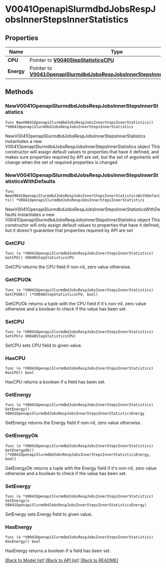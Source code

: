 # V0041OpenapiSlurmdbdJobsRespJobsInnerStepsInnerStatistics

## Properties

Name | Type | Description | Notes
------------ | ------------- | ------------- | -------------
**CPU** | Pointer to [**V0040StepStatisticsCPU**](V0040StepStatisticsCPU.md) |  | [optional] 
**Energy** | Pointer to [**V0041OpenapiSlurmdbdJobsRespJobsInnerStepsInnerStatisticsEnergy**](V0041OpenapiSlurmdbdJobsRespJobsInnerStepsInnerStatisticsEnergy.md) |  | [optional] 

## Methods

### NewV0041OpenapiSlurmdbdJobsRespJobsInnerStepsInnerStatistics

`func NewV0041OpenapiSlurmdbdJobsRespJobsInnerStepsInnerStatistics() *V0041OpenapiSlurmdbdJobsRespJobsInnerStepsInnerStatistics`

NewV0041OpenapiSlurmdbdJobsRespJobsInnerStepsInnerStatistics instantiates a new V0041OpenapiSlurmdbdJobsRespJobsInnerStepsInnerStatistics object
This constructor will assign default values to properties that have it defined,
and makes sure properties required by API are set, but the set of arguments
will change when the set of required properties is changed

### NewV0041OpenapiSlurmdbdJobsRespJobsInnerStepsInnerStatisticsWithDefaults

`func NewV0041OpenapiSlurmdbdJobsRespJobsInnerStepsInnerStatisticsWithDefaults() *V0041OpenapiSlurmdbdJobsRespJobsInnerStepsInnerStatistics`

NewV0041OpenapiSlurmdbdJobsRespJobsInnerStepsInnerStatisticsWithDefaults instantiates a new V0041OpenapiSlurmdbdJobsRespJobsInnerStepsInnerStatistics object
This constructor will only assign default values to properties that have it defined,
but it doesn't guarantee that properties required by API are set

### GetCPU

`func (o *V0041OpenapiSlurmdbdJobsRespJobsInnerStepsInnerStatistics) GetCPU() V0040StepStatisticsCPU`

GetCPU returns the CPU field if non-nil, zero value otherwise.

### GetCPUOk

`func (o *V0041OpenapiSlurmdbdJobsRespJobsInnerStepsInnerStatistics) GetCPUOk() (*V0040StepStatisticsCPU, bool)`

GetCPUOk returns a tuple with the CPU field if it's non-nil, zero value otherwise
and a boolean to check if the value has been set.

### SetCPU

`func (o *V0041OpenapiSlurmdbdJobsRespJobsInnerStepsInnerStatistics) SetCPU(v V0040StepStatisticsCPU)`

SetCPU sets CPU field to given value.

### HasCPU

`func (o *V0041OpenapiSlurmdbdJobsRespJobsInnerStepsInnerStatistics) HasCPU() bool`

HasCPU returns a boolean if a field has been set.

### GetEnergy

`func (o *V0041OpenapiSlurmdbdJobsRespJobsInnerStepsInnerStatistics) GetEnergy() V0041OpenapiSlurmdbdJobsRespJobsInnerStepsInnerStatisticsEnergy`

GetEnergy returns the Energy field if non-nil, zero value otherwise.

### GetEnergyOk

`func (o *V0041OpenapiSlurmdbdJobsRespJobsInnerStepsInnerStatistics) GetEnergyOk() (*V0041OpenapiSlurmdbdJobsRespJobsInnerStepsInnerStatisticsEnergy, bool)`

GetEnergyOk returns a tuple with the Energy field if it's non-nil, zero value otherwise
and a boolean to check if the value has been set.

### SetEnergy

`func (o *V0041OpenapiSlurmdbdJobsRespJobsInnerStepsInnerStatistics) SetEnergy(v V0041OpenapiSlurmdbdJobsRespJobsInnerStepsInnerStatisticsEnergy)`

SetEnergy sets Energy field to given value.

### HasEnergy

`func (o *V0041OpenapiSlurmdbdJobsRespJobsInnerStepsInnerStatistics) HasEnergy() bool`

HasEnergy returns a boolean if a field has been set.


[[Back to Model list]](../README.md#documentation-for-models) [[Back to API list]](../README.md#documentation-for-api-endpoints) [[Back to README]](../README.md)


